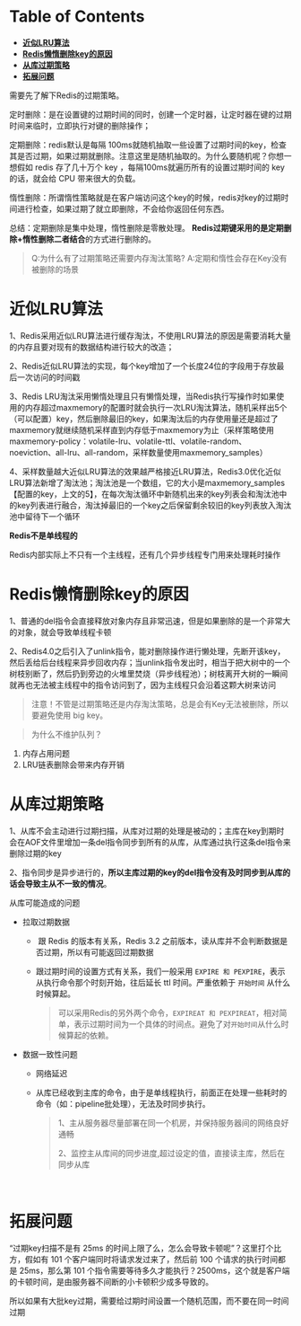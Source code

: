 # Table of Contents

* [**近似LRU算法**](#近似lru算法)
* [**Redis懒惰删除key的原因**](#redis懒惰删除key的原因)
* [**从库过期策略**](#从库过期策略)
* [**拓展问题**](#拓展问题)


需要先了解下Redis的过期策略。

定时删除：是在设置键的过期时间的同时，创建一个定时器，让定时器在键的过期时间来临时，立即执行对键的删除操作；

定期删除：redis默认是每隔 100ms就随机抽取一些设置了过期时间的key，检查其是否过期，如果过期就删除。注意这里是随机抽取的。为什么要随机呢？你想一想假如 redis 存了几十万个 key ，每隔100ms就遍历所有的设置过期时间的 key 的话，就会给 CPU 带来很大的负载。

惰性删除：所谓惰性策略就是在客户端访问这个key的时候，redis对key的过期时间进行检查，如果过期了就立即删除，不会给你返回任何东西。

总结：定期删除是集中处理，惰性删除是零散处理。 **Redis过期键采用的是定期删除+惰性删除二者结合**的方式进行删除的。

> Q:为什么有了过期策略还需要内存淘汰策略? A:定期和惰性会存在Key没有被删除的场景



# **近似LRU算法**

1、Redis采用近似LRU算法进行缓存淘汰，不使用LRU算法的原因是需要消耗大量的内存且要对现有的数据结构进行较大的改造；

2、Redis近似LRU算法的实现，每个key增加了一个长度24位的字段用于存放最后一次访问的时间戳

3、Redis LRU淘汰采用懒惰处理且只有懒惰处理，当Redis执行写操作时如果使用的内存超过maxmemory的配置时就会执行一次LRU淘汰算法，随机采样出5个（可以配置）key，然后删除最旧的key，如果淘汰后的内存使用量还是超过了maxmemory就继续随机采样直到内存低于maxmemory为止（采样策略使用maxmemory-policy：volatile-lru、volatile-ttl、volatile-random、noeviction、all-lru、all-random，采样数量使用maxmemory_samples）

4、采样数量越大近似LRU算法的效果越严格接近LRU算法，Redis3.0优化近似LRU算法新增了淘汰池；淘汰池是一个数组，它的大小是maxmemory_samples【配置的key，上文的5】，在每次淘汰循环中新随机出来的key列表会和淘汰池中的key列表进行融合，淘汰掉最旧的一个key之后保留剩余较旧的key列表放入淘汰池中留待下一个循环

**Redis不是单线程的**

Redis内部实际上不只有一个主线程，还有几个异步线程专门用来处理耗时操作

# **Redis懒惰删除key的原因**

1、普通的del指令会直接释放对象内存且非常迅速，但是如果删除的是一个非常大的对象，就会导致单线程卡顿

2、Redis4.0之后引入了unlink指令，能对删除操作进行懒处理，先断开该key，然后丢给后台线程来异步回收内存；当unlink指令发出时，相当于把大树中的一个树枝别断了，然后扔到旁边的火堆里焚烧（异步线程池）；树枝离开大树的一瞬间就再也无法被主线程中的指令访问到了，因为主线程只会沿着这颗大树来访问





> 注意！不管是过期策略还是内存淘汰策略，总是会有Key无法被删除，所以要避免使用 big key。

> 为什么不维护队列？

1. 内存占用问题
2. LRU链表删除会带来内存开销



# **从库过期策略**

1、从库不会主动进行过期扫描，从库对过期的处理是被动的；主库在key到期时会在AOF文件里增加一条del指令同步到所有的从库，从库通过执行这条del指令来删除过期的key

2、指令同步是异步进行的，**所以主库过期的key的del指令没有及时同步到从库的话会导致主从不一致的情况**。



从库可能造成的问题

+ 拉取过期数据

  + ​	跟 Redis 的版本有关系，Redis 3.2 之前版本，读从库并不会判断数据是否过期，所以有可能返回过期数据

  + 跟过期时间的设置方式有关系，我们一般采用 `EXPIRE 和 PEXPIRE`，表示从执行命令那个时刻开始，往后延长 ttl 时间。严重依赖于 `开始时间` 从什么时候算起。

    > 可以采用Redis的另外两个命令，`EXPIREAT 和 PEXPIREAT`，相对简单，表示过期时间为一个具体的时间点。避免了对`开始时间`从什么时候算起的依赖。

+ 数据一致性问题

  + 网络延迟

  + 从库已经收到主库的命令，由于是单线程执行，前面正在处理一些耗时的命令（如：pipeline批处理），无法及时同步执行。

    > 1、主从服务器尽量部署在同一个机房，并保持服务器间的网络良好通畅
    >
    > 2、监控主从库间的同步进度,超过设定的值，直接读主库，然后在同步从库

  ​	





# **拓展问题**

“过期key扫描不是有 25ms 的时间上限了么，怎么会导致卡顿呢”？这里打个比方，假如有 101 个客户端同时将请求发过来了，然后前 100 个请求的执行时间都是 25ms，那么第 101 个指令需要等待多久才能执行？2500ms，这个就是客户端的卡顿时间，是由服务器不间断的小卡顿积少成多导致的。

所以如果有大批key过期，需要给过期时间设置一个随机范围，而不要在同一时间过期
